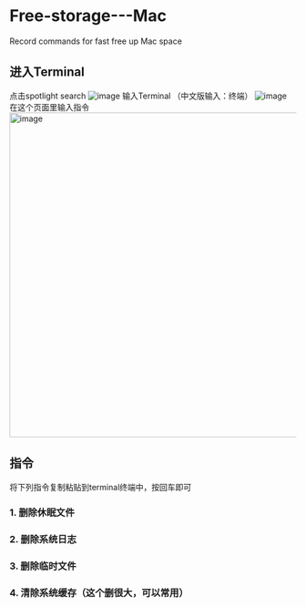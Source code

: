 # Free-storage---Mac
Record commands for fast free up Mac space

## 进入Terminal
点击spotlight search
![image](https://github.com/harryhaoranhub/Free-storage---Mac/assets/94785163/7818242b-385c-4d2d-a85a-e4b28c4337b8)
输入Terminal （中文版输入：终端）
![image](https://github.com/harryhaoranhub/Free-storage---Mac/assets/94785163/07239d87-31e2-4f1c-8262-c93ee046020b)
在这个页面里输入指令
<img width="570" alt="image" src="https://github.com/harryhaoranhub/Free-storage---Mac/assets/94785163/9688965f-9918-441b-8a3a-384b929843a6">

## 指令
将下列指令复制粘贴到terminal终端中，按回车即可
### 1. 删除休眠文件
### 2. 删除系统日志
### 3. 删除临时文件
### 4. 清除系统缓存（这个删很大，可以常用）
